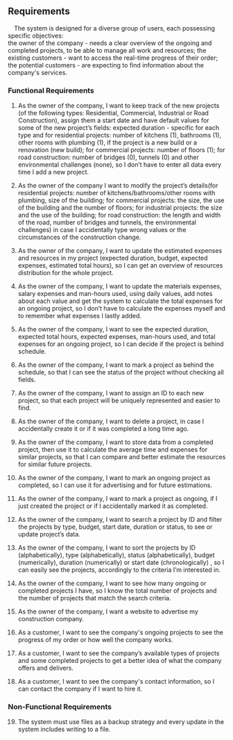 ## Requirements
&emsp;The system is designed for a diverse group of users, each possessing specific objectives:  
the owner of the company - needs a clear overview of the ongoing and completed projects, to be able to manage all work and resources;
the existing customers - want to access the real-time progress of their order;
the potential customers - are expecting to find information about the company's services.
### Functional Requirements
1. As the owner of the company, I want to keep track of the new projects (of the following types: Residential, Commercial, Industrial or Road Construction), assign them a start date and have default values for some of the new project’s fields: expected duration - specific for each type and for residential projects: number of kitchens (1), bathrooms (1), other rooms with plumbing (1), if the project is a new build or a renovation (new build); for commercial projects: number of floors (1); for road construction: number of bridges (0), tunnels (0) and other environmental challenges (none), so I don’t have to enter all data every time I add a new project.

2. As the owner of the company I want to modify the project’s details(for residential projects: number of kitchens/bathrooms/other rooms with plumbing, size of the building; for commercial projects: the size, the use of the building and the number of floors; for industrial projects: the size and the use of the building; for road construction: the length and width of the road, number of bridges and tunnels, the environmental challenges) in case I accidentally type wrong values or the circumstances of the construction change.

3. As the owner of the company, I want to update the estimated expenses and resources in my project (expected duration, budget, expected expenses, estimated total hours), so I can get an overview of resources distribution for the whole project.

4. As the owner of the company, I want to update the materials expenses, salary expenses and man-hours used, using daily values, add notes about each value and get the system to calculate the total expenses for an ongoing project, so I don’t have to calculate the expenses myself and to remember what expenses I lastly added.

5. As the owner of the company, I want to see the expected duration, expected total hours, expected expenses, man-hours used, and total expenses for an ongoing project, so I can decide if the project is behind schedule.

6. As the owner of the company, I want to mark a project as behind the schedule, so that I can see the status of the project without checking all fields.

7. As the owner of the company, I want to assign an ID to each new project, so that each project will be uniquely represented and easier to find.

8. As the owner of the company, I want to delete a project, in case I accidentally create it or if it was completed a long time ago.

9. As the owner of the company, I want to store data from a completed project, then use it to calculate the average time and expenses for similar projects, so that I can compare and better estimate the resources for similar future projects.

10. As the owner of the company, I want to mark an ongoing project as completed, so I can use it for advertising and for future estimations.

11. As the owner of the company, I want to mark a project as ongoing, if I just created the project or if I accidentally marked it as completed. 

12. As the owner of the company, I want to search a project by ID and filter the projects by type, budget, start date, duration or status, to see or update project’s data.

13. As the owner of the company, I want to sort the projects by ID (alphabetically), type (alphabetically), status (alphabetically), budget (numerically), duration (numerically) or start date (chronologically) , so I can easily see the projects, accordingly to the criteria I’m interested in.

14. As the owner of the company, I want to see how many ongoing or completed projects I have, so I know the total number of projects and the number of projects that match the search criteria.

15. As the owner of the company, I want a website to advertise my construction company.

16. As a customer, I want to see the company's ongoing projects to see the progress of my order or how well the company works.

17. As a customer, I want to see the company’s available types of projects and some completed projects to get a better idea of what the company offers and delivers.

18. As a customer, I want to see the company's contact information, so I can contact the company if I want to hire it.  
### Non-Functional Requirements 
19. The system must use files as a backup strategy and every update in the system includes writing to a file.

